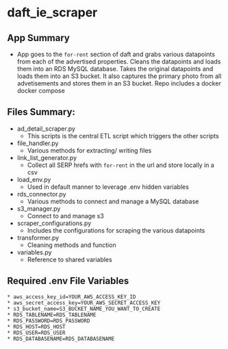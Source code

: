 # daft_ie_scraper


## App Summary

- App goes to the `for-rent` section of daft and grabs various datapoints from each of the advertised properties. Cleans the datapoints and loads them into an RDS MySQL database. Takes the original datapoints and loads them into an S3 bucket. It also captures the primary photo from all advetisements and stores them in an S3 bucket. Repo includes a docker  docker compose 



## Files Summary: 

- ad_detail_scraper.py
    - This scripts is the central ETL script which triggers the other scripts
- file_handler.py
    - Various methods for extracting/ writing files
- link_list_generator.py
     - Collect all SERP hrefs with `for-rent` in the url and store locally in a csv  
- load_env.py
    - Used in default manner to leverage .env hidden variables
- rds_connector.py
    - Various methods to connect and manage a MySQL database
- s3_manager.py
    - Connect to and manage s3 
- scraper_configurations.py 
    - Includes the configurations for scraping the various datapoints    
- transformer.py
    - Cleaning methods and function
- variables.py
    - Reference to shared variables



## **Required .env File Variables**
    * aws_access_key_id=YOUR_AWS_ACCESS_KEY_ID
    * aws_secret_access_key=YOUR_AWS_SECRET_ACCESS_KEY
    * s3_bucket_name=S3_BUCKET_NAME_YOU_WANT_TO_CREATE
    * RDS_TABLENAME=RDS_TABLENAME
    * RDS_PASSWORD=RDS_PASSWORD
    * RDS_HOST=RDS_HOST
    * RDS_USER=RDS_USER
    * RDS_DATABASENAME=RDS_DATABASENAME


